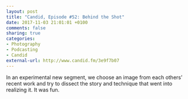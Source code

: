 ```yaml
---
layout: post
title: "Candid, Episode #52: Behind the Shot"
date: 2017-11-03 21:01:01 +0100
comments: false
sharing: true
categories: 
- Photography
- Podcasting
- Candid
external-url: http://www.candid.fm/3e9f7b07
---
```


In an experimental new segment, we choose an image from each others’ recent work and try to dissect the story and technique that went into realizing it. It was fun.